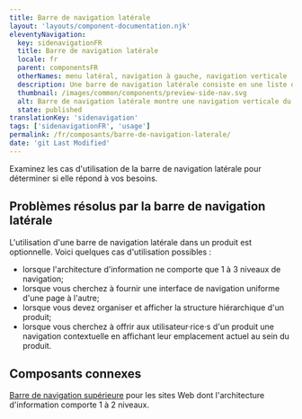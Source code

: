 ```yaml
---
title: Barre de navigation latérale
layout: 'layouts/component-documentation.njk'
eleventyNavigation:
  key: sidenavigationFR
  title: Barre de navigation latérale
  locale: fr
  parent: componentsFR
  otherNames: menu latéral, navigation à gauche, navigation verticale
  description: Une barre de navigation latérale consiste en une liste de liens de navigation située du côté gauche de l'écran.
  thumbnail: /images/common/components/preview-side-nav.svg
  alt: Barre de navigation latérale montre une navigation verticale du site avec des cases grises les unes au-dessus des autres, l'avant-dernière surlignée en bleu pour montrer la sélection.
  state: published
translationKey: 'sidenavigation'
tags: ['sidenavigationFR', 'usage']
permalink: /fr/composants/barre-de-navigation-laterale/
date: 'git Last Modified'
---
```


Examinez les cas d'utilisation de la barre de navigation latérale pour déterminer si elle répond à vos besoins.

## Problèmes résolus par la barre de navigation latérale

L'utilisation d'une barre de navigation latérale dans un produit est optionnelle. Voici quelques cas d'utilisation possibles :

- lorsque l'architecture d'information ne comporte que 1 à 3 niveaux de navigation;
- lorsque vous cherchez à fournir une interface de navigation uniforme d'une page à l'autre;
- lorsque vous devez organiser et afficher la structure hiérarchique d'un produit;
- lorsque vous cherchez à offrir aux utilisateur·rice·s d'un produit une navigation contextuelle en affichant leur emplacement actuel au sein du produit.

<article class="bg-full-width bg-primary text-light pt-600 pb-300 my-600">
  <h2 class="mt-0">Composants connexes</h2>

<a href="{{ links.topNav }}" class="link-light">Barre de navigation supérieure</a> pour les sites Web dont l'architecture d'information comporte 1 à 2 niveaux.

</article>

